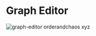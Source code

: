 # Graph Editor

![graph-editor orderandchaos xyz](https://user-images.githubusercontent.com/1910955/205188521-7a1af435-ca17-4036-a415-9ccc30782f4d.png)

